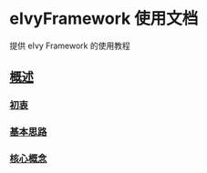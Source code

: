 # eIvyFramework 使用文档

提供 eIvy Framework 的使用教程

## [概述](Chapter01/Index.md)

### [初衷](Chapter01/Sec01.md)

### [基本思路](Chapter01/Sec02.md)

### [核心概念](Chapter01/Sec03.md)  
